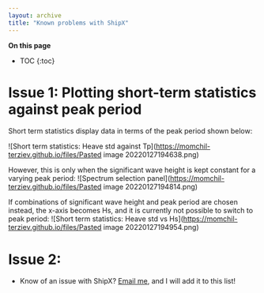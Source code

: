 ```yaml
---
layout: archive
title: "Known problems with ShipX"
---
```



**On this page**
* TOC
{:toc}



# Issue 1: Plotting short-term statistics against peak period

Short term statistics display data in terms of the peak period shown below:

![Short term statistics: Heave std against Tp](https://momchil-terziev.github.io/files/Pasted image 20220127194638.png)

However, this is only when the significant wave height is kept constant for a varying peak period:
![Spectrum selection panel](https://momchil-terziev.github.io/files/Pasted image 20220127194814.png)

If combinations of significant wave height and peak period are chosen instead, the x-axis becomes Hs, and it is currently not possible to switch to peak period:
![Short term statistics: Heave std vs Hs](https://momchil-terziev.github.io/files/Pasted image 20220127194954.png)

# Issue 2:
- Know of an issue with ShipX? [Email me](mailto:momchil.terziev@strath.ac.uk), and I will add it to this list!
